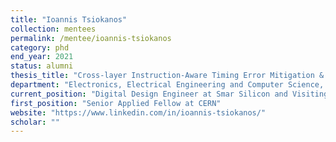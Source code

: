 ```yaml
---
title: "Ioannis Tsiokanos"
collection: mentees
permalink: /mentee/ioannis-tsiokanos
category: phd
end_year: 2021
status: alumni
thesis_title: "Cross-layer Instruction-Aware Timing Error Mitigation & Evaluation for Energy Efficient Dependable Architectures"
department: "Electronics, Electrical Engineering and Computer Science, Queen's University Belfast (co-advised with Georgios Karakonstantis)"
current_position: "Digital Design Engineer at Smar Silicon and Visiting Scholar at Queen's University Belfast"
first_position: "Senior Applied Fellow at CERN"
website: "https://www.linkedin.com/in/ioannis-tsiokanos/"
scholar: ""
---
```

